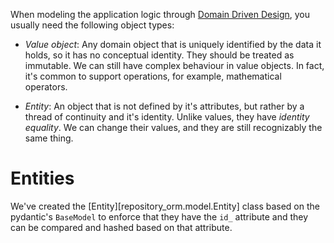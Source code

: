 When modeling the application logic through [Domain Driven
Design](https://lyz-code.github.io/blue-book/architecture/domain_driven_design/),
you usually need the following object types:

* *Value object*: Any domain object that is uniquely identified by the data it
    holds, so it has no conceptual identity. They should be treated as
    immutable. We can still have complex behaviour in value objects.
    In fact, it's common to support operations, for example, mathematical
    operators.

* *Entity*: An object that is not defined by it's attributes, but rather by
    a thread of continuity and it's identity. Unlike values, they have *identity
    equality*. We can change their values, and they are still recognizably the
    same thing.

# Entities

We've created the [Entity][repository_orm.model.Entity] class based on the
pydantic's `BaseModel` to enforce that they have the `id_` attribute and they can
be compared and hashed based on that attribute.
